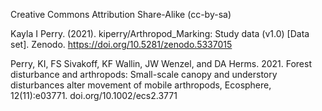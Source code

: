 Creative Commons Attribution Share-Alike (cc-by-sa)

Kayla I Perry. (2021). kiperry/Arthropod_Marking: Study data (v1.0) [Data set]. Zenodo. https://doi.org/10.5281/zenodo.5337015

Perry, KI, FS Sivakoff, KF Wallin, JW Wenzel, and DA Herms. 2021. Forest disturbance and arthropods: Small-scale canopy and understory disturbances alter movement of mobile arthropods, Ecosphere, 12(11):e03771. doi.org/10.1002/ecs2.3771
